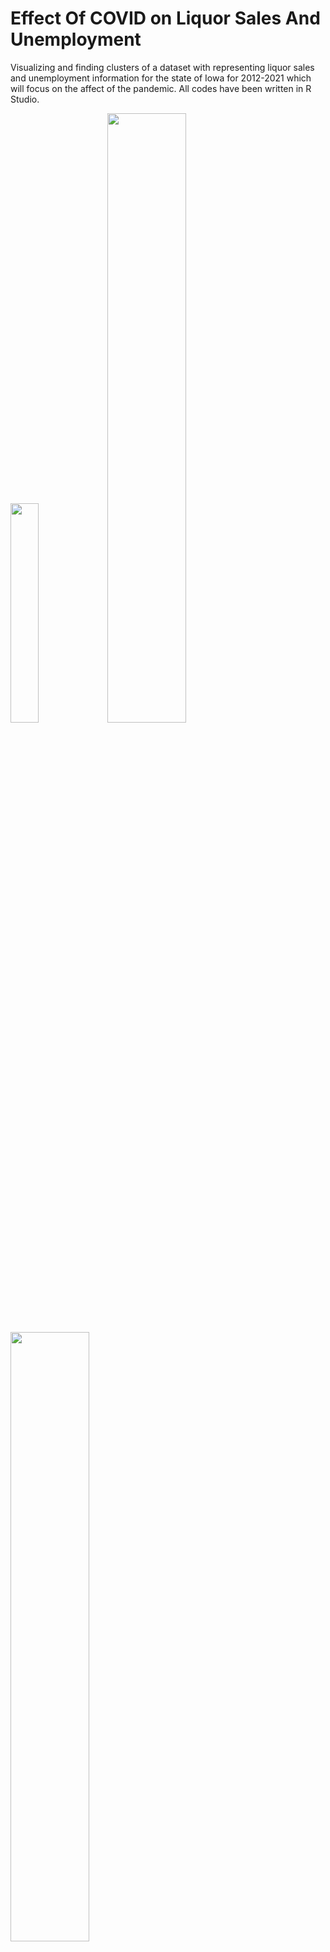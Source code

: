 # Effect Of COVID on Liquor Sales And Unemployment
Visualizing and finding clusters of a dataset with representing liquor sales and unemployment information for the state of Iowa for 2012-2021 which will focus on the affect of the pandemic. All codes have been written in R Studio.


<img src="https://user-images.githubusercontent.com/73159487/172399022-36bb39ff-2f16-466a-8307-660d22f46240.png" width=30% height=30%>

<img src="https://user-images.githubusercontent.com/73159487/172399954-1c404da2-e5c8-4263-9a2b-65335eacc67f.png" width=50% height=50%>

<img src="https://user-images.githubusercontent.com/73159487/172399251-46c90508-6af6-4e51-80ea-312a421c1444.png" width=50% height=50%>

<img src="https://user-images.githubusercontent.com/73159487/172399264-efe05c6d-726a-4b84-bdfe-661b9198b144.png" width=50% height=50%>

<img src="https://user-images.githubusercontent.com/73159487/172399454-bd83746c-ba8a-4f4a-9b14-866a2a1905a8.png" width=50% height=50%>

<img src="https://user-images.githubusercontent.com/73159487/172400460-0ac144fa-32f8-469e-b604-547b90fb7ac4.png" width=50% height=50%>
